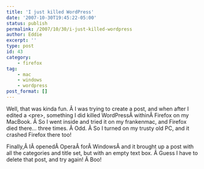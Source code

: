```yaml
---
title: 'I just killed WordPress'
date: '2007-10-30T19:45:22-05:00'
status: publish
permalink: /2007/10/30/i-just-killed-wordpress
author: Eddie
excerpt: ''
type: post
id: 43
category:
    - firefox
tag:
    - mac
    - windows
    - wordpress
post_format: []
---
```

Well, that was kinda fun. Â I was trying to create a post, and when after I edited a &lt;pre>, something I did killed WordPressÂ withinÂ Firefox on my MacBook. Â So I went inside and tried it on my frankenmac, and Firefox died there… three times. Â Odd. Â So I turned on my trusty old PC, and it crashed Firefox there too!

Finally,Â IÂ openedÂ OperaÂ forÂ WindowsÂ and it brought up a post with all the categories and title set, but with an empty text box. Â Guess I have to delete that post, and try again! Â Boo!